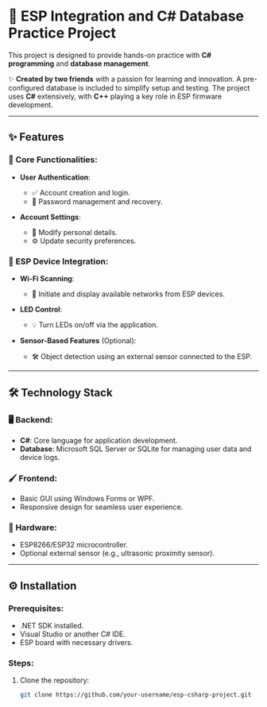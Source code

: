# 🚀 ESP Integration and C# Database Practice Project

This project is designed to provide hands-on practice with **C# programming** and **database management**.

✨ **Created by two friends** with a passion for learning and innovation. A pre-configured database is included to simplify setup and testing. The project uses **C#** extensively, with **C++** playing a key role in ESP firmware development.

---

## ✨ Features

### 🔑 Core Functionalities:
- **User Authentication**:
  - ✅ Account creation and login.
  - 🔐 Password management and recovery.

- **Account Settings**:
  - 📝 Modify personal details.
  - ⚙️ Update security preferences.

### 🔗 ESP Device Integration:
- **Wi-Fi Scanning**:
  - 📶 Initiate and display available networks from ESP devices.

- **LED Control**:
  - 💡 Turn LEDs on/off via the application.

- **Sensor-Based Features** (Optional):
  - 🛠️ Object detection using an external sensor connected to the ESP.

---

## 🛠️ Technology Stack

### 🖥️ Backend:
- **C#**: Core language for application development.
- **Database**: Microsoft SQL Server or SQLite for managing user data and device logs.

### 🖌️ Frontend:
- Basic GUI using Windows Forms or WPF.
- Responsive design for seamless user experience.

### 🔌 Hardware:
- ESP8266/ESP32 microcontroller.
- Optional external sensor (e.g., ultrasonic proximity sensor).

---

## ⚙️ Installation

### Prerequisites:

- .NET SDK installed.
- Visual Studio or another C# IDE.
- ESP board with necessary drivers.

### Steps:

1. Clone the repository:
   ```bash
   git clone https://github.com/your-username/esp-csharp-project.git
